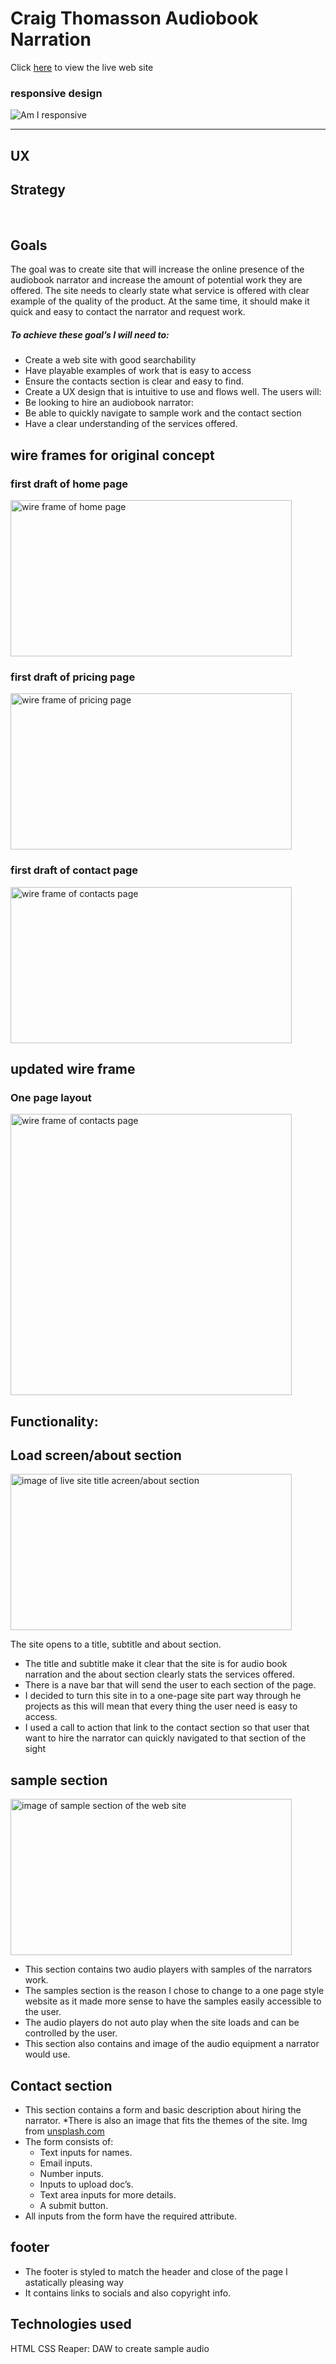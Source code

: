 
# Craig Thomasson Audiobook Narration 
Click [here](https://craigthomasson.github.io/project-one-repo/) to view the live web site 

### responsive design 
![Am I responsive](documentation/am-i-responsive.PNG)
<hr>

## UX

## Strategy
<br>

## Goals
The goal was to create site that will increase the online presence of the audiobook narrator and increase the amount of potential work they are offered. The site needs to clearly state what service is offered with clear example of the quality of the product. 
At the same time, it should make it quick and easy to contact the narrator and request work.

##### To achieve these goal’s I will need to:
* Create a web site with good searchability 
* Have playable examples of work that is easy to access
* Ensure the contacts section is clear and easy to find.
* Create a UX design that is intuitive to use and flows well.
The users will:
* Be looking to hire an audiobook narrator:
* Be able to quickly navigate to sample work and the contact section
* Have a clear understanding of the services offered. 

## wire frames for original concept

### first draft of home page

<img src="documentation/first-wf-hp.PNG" width="450" height="250" alt="wire frame of home page">

### first draft of pricing page

<img src="documentation/first-wf-3.PNG" width="450" height="250" alt="wire frame of pricing page">

### first draft of contact page

<img src="documentation/first-wf-con.PNG" width="450" height="250" alt="wire frame of contacts page">

## updated wire frame

### One page layout

<img src="documentation/wf-one-page.PNG" width="450" height="auto" alt="wire frame of contacts page">

<br>

## Functionality:

## Load screen/about section

<img src="documentation/load-screen.PNG" width="450" height="250" alt="image of live site title acreen/about section">

The site opens to a title, subtitle and about section. 
* The title and subtitle make it clear that the site is for audio book narration and the about section clearly stats the services offered.
* There is a nave bar that will send the user to each section of the page.
* I decided to turn this site in to a one-page site part way through he projects as this will mean that every thing the user need is easy to access. 
* I used a call to action that link to the contact section so that user that want to hire the narrator can quickly navigated to that section of the sight

## sample section

<img src="documentation/sample.PNG" width="450" height="250" alt="image of sample section of the web site">

 * This section contains two audio players with samples of the narrators work. 
 * The samples section is the reason I chose to change to a one page style website as it made more sense to have the samples easily accessible to the user. 
* The audio players do not auto play when the site loads and can be controlled by the user. 
* This section also contains and image of the audio equipment a narrator would use. 

## Contact section 
* This section contains a form and basic description about hiring the narrator.
*There is also an image that fits the themes of the site. Img from <a href=”https://unsplash.com/photos/Dz4iJ3v4-X4”> unsplash.com </a>
* The form consists of: 
    * Text inputs for names. 
    * Email inputs.
    * Number inputs.
    * Inputs to upload doc’s.
    * Text area inputs for more details. 
    * A submit button.
* All inputs from the form have the required attribute.

## footer

* The footer is styled to match the header and close of the page I astatically pleasing way
* It contains links to socials and also copyright info.

## Technologies used
HTML
CSS
Reaper: DAW to create sample audio 



